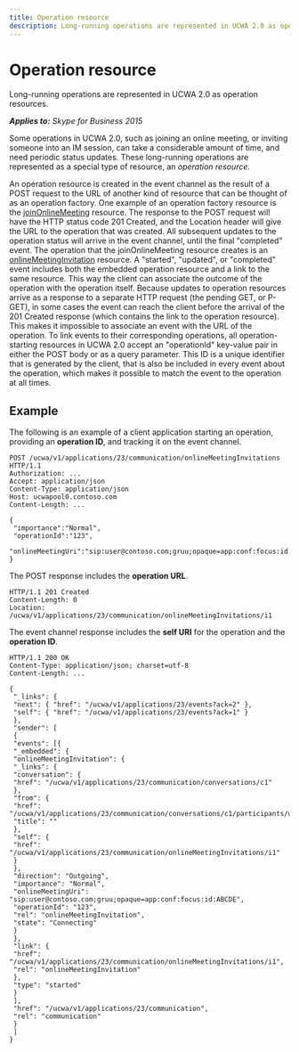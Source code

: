 ```yaml
---
title: Operation resource
description: Long-running operations are represented in UCWA 2.0 as operation resources.
---
```


# Operation resource
Long-running operations are represented in UCWA 2.0 as operation resources.


 _**Applies to:** Skype for Business 2015_

Some operations in UCWA 2.0, such as joining an online meeting, or inviting someone into an IM session, can take a considerable amount of time, and need periodic status updates. These long-running operations are represented as a special type of resource, an _operation resource_.

An operation resource is created in the event channel as the result of a POST request to the URL of another kind of resource that can be thought of as an operation factory. One example of an operation factory resource is the [joinOnlineMeeting](joinOnlineMeeting_ref.md) resource. The response to the POST request will have the HTTP status code 201 Created, and the Location header will give the URL to the operation that was created.
All subsequent updates to the operation status will arrive in the event channel, until the final "completed" event. The operation that the joinOnlineMeeting resource creates is an [onlineMeetingInvitation](onlineMeetingInvitation_ref.md) resource. A "started", "updated", or "completed" event includes both the embedded operation resource and a link to the same resource. This way the client can associate the outcome of the operation with the operation itself.
Because updates to operation resources arrive as a response to a separate HTTP request (the pending GET, or P-GET), in some cases the event can reach the client before the arrival of the 201 Created response (which contains the link to the operation resource). This makes it impossible to associate an event with the URL of the operation. To link events to their corresponding operations, all operation-starting resources in UCWA 2.0 accept an "operationId" key-value pair in either the POST body or as a query parameter. This ID is a unique identifier that is generated by the client, that is also be included in every event about the operation, which makes it possible to match the event to the operation at all times.

## Example

The following is an example of a client application starting an operation, providing an **operation ID**, and tracking it on the event channel.


```
POST /ucwa/v1/applications/23/communication/onlineMeetingInvitations HTTP/1.1 
Authorization: ... 
Accept: application/json 
Content-Type: application/json 
Host: ucwapool0.contoso.com 
Content-Length: ... 

{
 "importance":"Normal",
 "operationId":"123", 
 "onlineMeetingUri":"sip:user@contoso.com;gruu;opaque=app:conf:focus:id:ABCDE"
} 

```

The POST response includes the **operation URL**.




```
HTTP/1.1 201 Created 
Content-Length: 0 
Location: /ucwa/v1/applications/23/communication/onlineMeetingInvitations/i1
```

The event channel response includes the **self URI** for the operation and the **operation ID**.




```
HTTP/1.1 200 OK 
Content-Type: application/json; charset=utf-8 
Content-Length: ... 

{ 
 "_links": { 
 "next": { "href": "/ucwa/v1/applications/23/events?ack=2" }, 
 "self": { "href": "/ucwa/v1/applications/23/events?ack=1" }
 }, 
 "sender": [ 
 { 
 "events": [{ 
 "_embedded": { 
 "onlineMeetingInvitation": { 
 "_links": { 
 "conversation": { 
 "href": "/ucwa/v1/applications/23/communication/conversations/c1" 
 }, 
 "from": { 
 "href": "/ucwa/v1/applications/23/communication/conversations/c1/participants/user@contoso.com", 
 "title": "" 
 }, 
 "self": { 
 "href": "/ucwa/v1/applications/23/communication/onlineMeetingInvitations/i1" 
 } 
 }, 
 "direction": "Outgoing", 
 "importance": "Normal", 
 "onlineMeetingUri": "sip:user@contoso.com;gruu;opaque=app:conf:focus:id:ABCDE", 
 "operationId": "123", 
 "rel": "onlineMeetingInvitation", 
 "state": "Connecting" 
 } 
 }, 
 "link": { 
 "href": "/ucwa/v1/applications/23/communication/onlineMeetingInvitations/i1", 
 "rel": "onlineMeetingInvitation" 
 }, 
 "type": "started" 
 } 
 ], 
 "href": "/ucwa/v1/applications/23/communication", 
 "rel": "communication" 
 } 
 ] 
}
```

